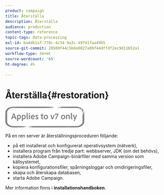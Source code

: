 ```yaml
---
product: campaign
title: Återställa
description: Återställa
audience: production
content-type: reference
topic-tags: data-processing
exl-id: ba4db1af-778c-4c34-9a3c-49f41faa49b5
source-git-commit: 20509f44c5b8e0827a09f44dffdf2ec9d11652a1
workflow-type: tm+mt
source-wordcount: '65'
ht-degree: 4%

---
```


# Återställa{#restoration}

![](../../assets/v7-only.svg)

På en ren server är återställningsproceduren följande:

* på ett installerat och konfigurerat operativsystem (nätverk),
* installera program från tredje part: webbserver, JDK (om det behövs),
* installera Adobe Campaign-binärfiler med samma version som källsystemet,
* kopiera konfigurationsfiler, spårningsloggar och omdirigeringsfiler,
* skapa och återskapa databasen,
* starta Adobe Campaign.

Mer information finns i **installationshandboken**.

